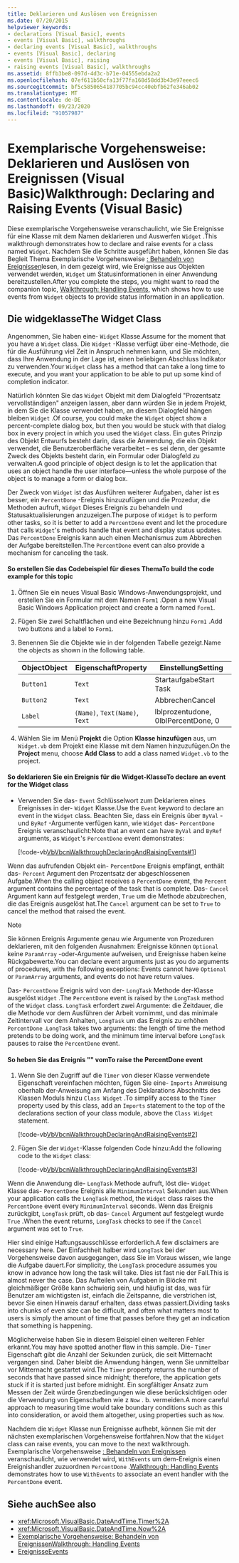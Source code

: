 ```yaml
---
title: Deklarieren und Auslösen von Ereignissen
ms.date: 07/20/2015
helpviewer_keywords:
- declarations [Visual Basic], events
- events [Visual Basic], walkthroughs
- declaring events [Visual Basic], walkthroughs
- events [Visual Basic], declaring
- events [Visual Basic], raising
- raising events [Visual Basic], walkthroughs
ms.assetid: 8ffb3be8-097d-4d3c-b71e-04555ebda2a2
ms.openlocfilehash: 07ef611b50cfa13f77fa168d58dd3b43e97eeec6
ms.sourcegitcommit: bf5c5850654187705bc94cc40ebfb62fe346ab02
ms.translationtype: MT
ms.contentlocale: de-DE
ms.lasthandoff: 09/23/2020
ms.locfileid: "91057987"
---
```

# <a name="walkthrough-declaring-and-raising-events-visual-basic"></a><span data-ttu-id="b6504-102">Exemplarische Vorgehensweise: Deklarieren und Auslösen von Ereignissen (Visual Basic)</span><span class="sxs-lookup"><span data-stu-id="b6504-102">Walkthrough: Declaring and Raising Events (Visual Basic)</span></span>

<span data-ttu-id="b6504-103">Diese exemplarische Vorgehensweise veranschaulicht, wie Sie Ereignisse für eine Klasse mit dem Namen deklarieren und Auswerfen `Widget` .</span><span class="sxs-lookup"><span data-stu-id="b6504-103">This walkthrough demonstrates how to declare and raise events for a class named `Widget`.</span></span> <span data-ttu-id="b6504-104">Nachdem Sie die Schritte ausgeführt haben, können Sie das Begleit Thema Exemplarische Vorgehensweise [: Behandeln von Ereignissen](walkthrough-handling-events.md)lesen, in dem gezeigt wird, wie Ereignisse aus Objekten verwendet werden, `Widget` um Statusinformationen in einer Anwendung bereitzustellen.</span><span class="sxs-lookup"><span data-stu-id="b6504-104">After you complete the steps, you might want to read the companion topic, [Walkthrough: Handling Events](walkthrough-handling-events.md), which shows how to use events from `Widget` objects to provide status information in an application.</span></span>  
  
## <a name="the-widget-class"></a><span data-ttu-id="b6504-105">Die widgeklasse</span><span class="sxs-lookup"><span data-stu-id="b6504-105">The Widget Class</span></span>  

 <span data-ttu-id="b6504-106">Angenommen, Sie haben eine- `Widget` Klasse.</span><span class="sxs-lookup"><span data-stu-id="b6504-106">Assume for the moment that you have a `Widget` class.</span></span> <span data-ttu-id="b6504-107">Die `Widget` -Klasse verfügt über eine-Methode, die für die Ausführung viel Zeit in Anspruch nehmen kann, und Sie möchten, dass Ihre Anwendung in der Lage ist, einen beliebigen Abschluss Indikator zu verwenden.</span><span class="sxs-lookup"><span data-stu-id="b6504-107">Your `Widget` class has a method that can take a long time to execute, and you want your application to be able to put up some kind of completion indicator.</span></span>  
  
 <span data-ttu-id="b6504-108">Natürlich könnten Sie das `Widget` Objekt mit dem Dialogfeld "Prozentsatz vervollständigen" anzeigen lassen, aber dann würden Sie in jedem Projekt, in dem Sie die Klasse verwendet haben, an diesem Dialogfeld hängen bleiben `Widget` .</span><span class="sxs-lookup"><span data-stu-id="b6504-108">Of course, you could make the `Widget` object show a percent-complete dialog box, but then you would be stuck with that dialog box in every project in which you used the `Widget` class.</span></span> <span data-ttu-id="b6504-109">Ein gutes Prinzip des Objekt Entwurfs besteht darin, dass die Anwendung, die ein Objekt verwendet, die Benutzeroberfläche verarbeitet – es sei denn, der gesamte Zweck des Objekts besteht darin, ein Formular oder Dialogfeld zu verwalten.</span><span class="sxs-lookup"><span data-stu-id="b6504-109">A good principle of object design is to let the application that uses an object handle the user interface—unless the whole purpose of the object is to manage a form or dialog box.</span></span>  
  
 <span data-ttu-id="b6504-110">Der Zweck von `Widget` ist das Ausführen weiterer Aufgaben, daher ist es besser, ein `PercentDone` -Ereignis hinzuzufügen und die Prozedur, die Methoden aufruft, `Widget` Dieses Ereignis zu behandeln und Statusaktualisierungen anzuzeigen.</span><span class="sxs-lookup"><span data-stu-id="b6504-110">The purpose of `Widget` is to perform other tasks, so it is better to add a `PercentDone` event and let the procedure that calls `Widget`'s methods handle that event and display status updates.</span></span> <span data-ttu-id="b6504-111">Das `PercentDone` Ereignis kann auch einen Mechanismus zum Abbrechen der Aufgabe bereitstellen.</span><span class="sxs-lookup"><span data-stu-id="b6504-111">The `PercentDone` event can also provide a mechanism for canceling the task.</span></span>  
  
#### <a name="to-build-the-code-example-for-this-topic"></a><span data-ttu-id="b6504-112">So erstellen Sie das Codebeispiel für dieses Thema</span><span class="sxs-lookup"><span data-stu-id="b6504-112">To build the code example for this topic</span></span>  
  
1. <span data-ttu-id="b6504-113">Öffnen Sie ein neues Visual Basic Windows-Anwendungsprojekt, und erstellen Sie ein Formular mit dem Namen `Form1` .</span><span class="sxs-lookup"><span data-stu-id="b6504-113">Open a new Visual Basic Windows Application project and create a form named `Form1`.</span></span>  
  
2. <span data-ttu-id="b6504-114">Fügen Sie zwei Schaltflächen und eine Bezeichnung hinzu `Form1` .</span><span class="sxs-lookup"><span data-stu-id="b6504-114">Add two buttons and a label to `Form1`.</span></span>  
  
3. <span data-ttu-id="b6504-115">Benennen Sie die Objekte wie in der folgenden Tabelle gezeigt.</span><span class="sxs-lookup"><span data-stu-id="b6504-115">Name the objects as shown in the following table.</span></span>  
  
    |<span data-ttu-id="b6504-116">Object</span><span class="sxs-lookup"><span data-stu-id="b6504-116">Object</span></span>|<span data-ttu-id="b6504-117">Eigenschaft</span><span class="sxs-lookup"><span data-stu-id="b6504-117">Property</span></span>|<span data-ttu-id="b6504-118">Einstellung</span><span class="sxs-lookup"><span data-stu-id="b6504-118">Setting</span></span>|  
    |------------|--------------|-------------|  
    |`Button1`|`Text`|<span data-ttu-id="b6504-119">Startaufgabe</span><span class="sxs-lookup"><span data-stu-id="b6504-119">Start Task</span></span>|  
    |`Button2`|`Text`|<span data-ttu-id="b6504-120">Abbrechen</span><span class="sxs-lookup"><span data-stu-id="b6504-120">Cancel</span></span>|  
    |`Label`|<span data-ttu-id="b6504-121">`(Name)`, `Text`</span><span class="sxs-lookup"><span data-stu-id="b6504-121">`(Name)`, `Text`</span></span>|<span data-ttu-id="b6504-122">lblprozentudone, 0</span><span class="sxs-lookup"><span data-stu-id="b6504-122">lblPercentDone, 0</span></span>|  
  
4. <span data-ttu-id="b6504-123">Wählen Sie im Menü **Projekt** die Option **Klasse hinzufügen** aus, um `Widget.vb` dem Projekt eine Klasse mit dem Namen hinzuzufügen.</span><span class="sxs-lookup"><span data-stu-id="b6504-123">On the **Project** menu, choose **Add Class** to add a class named `Widget.vb` to the project.</span></span>  
  
#### <a name="to-declare-an-event-for-the-widget-class"></a><span data-ttu-id="b6504-124">So deklarieren Sie ein Ereignis für die Widget-Klasse</span><span class="sxs-lookup"><span data-stu-id="b6504-124">To declare an event for the Widget class</span></span>  
  
- <span data-ttu-id="b6504-125">Verwenden Sie das- `Event` Schlüsselwort zum Deklarieren eines Ereignisses in der- `Widget` Klasse.</span><span class="sxs-lookup"><span data-stu-id="b6504-125">Use the `Event` keyword to declare an event in the `Widget` class.</span></span> <span data-ttu-id="b6504-126">Beachten Sie, dass ein Ereignis über `ByVal` -und `ByRef` -Argumente verfügen kann, wie `Widget` das- `PercentDone` Ereignis veranschaulicht:</span><span class="sxs-lookup"><span data-stu-id="b6504-126">Note that an event can have `ByVal` and `ByRef` arguments, as `Widget`'s `PercentDone` event demonstrates:</span></span>  
  
     [!code-vb[VbVbcnWalkthroughDeclaringAndRaisingEvents#1](~/samples/snippets/visualbasic/VS_Snippets_VBCSharp/VbVbcnWalkthroughDeclaringAndRaisingEvents/VB/Widget.vb#1)]  
  
 <span data-ttu-id="b6504-127">Wenn das aufrufenden Objekt ein- `PercentDone` Ereignis empfängt, enthält das- `Percent` Argument den Prozentsatz der abgeschlossenen Aufgabe.</span><span class="sxs-lookup"><span data-stu-id="b6504-127">When the calling object receives a `PercentDone` event, the `Percent` argument contains the percentage of the task that is complete.</span></span> <span data-ttu-id="b6504-128">Das- `Cancel` Argument kann auf festgelegt werden, `True` um die Methode abzubrechen, die das Ereignis ausgelöst hat.</span><span class="sxs-lookup"><span data-stu-id="b6504-128">The `Cancel` argument can be set to `True` to cancel the method that raised the event.</span></span>  
  
> [!NOTE]
> <span data-ttu-id="b6504-129">Sie können Ereignis Argumente genau wie Argumente von Prozeduren deklarieren, mit den folgenden Ausnahmen: Ereignisse können `Optional` keine `ParamArray` -oder-Argumente aufweisen, und Ereignisse haben keine Rückgabewerte.</span><span class="sxs-lookup"><span data-stu-id="b6504-129">You can declare event arguments just as you do arguments of procedures, with the following exceptions: Events cannot have `Optional` or `ParamArray` arguments, and events do not have return values.</span></span>  
  
 <span data-ttu-id="b6504-130">Das- `PercentDone` Ereignis wird von der- `LongTask` Methode der-Klasse ausgelöst `Widget` .</span><span class="sxs-lookup"><span data-stu-id="b6504-130">The `PercentDone` event is raised by the `LongTask` method of the `Widget` class.</span></span> <span data-ttu-id="b6504-131">`LongTask` erfordert zwei Argumente: die Zeitdauer, die die Methode vor dem Ausführen der Arbeit vornimmt, und das minimale Zeitintervall vor dem Anhalten, `LongTask` um das Ereignis zu erhöhen `PercentDone` .</span><span class="sxs-lookup"><span data-stu-id="b6504-131">`LongTask` takes two arguments: the length of time the method pretends to be doing work, and the minimum time interval before `LongTask` pauses to raise the `PercentDone` event.</span></span>  
  
#### <a name="to-raise-the-percentdone-event"></a><span data-ttu-id="b6504-132">So heben Sie das Ereignis "" vom</span><span class="sxs-lookup"><span data-stu-id="b6504-132">To raise the PercentDone event</span></span>  
  
1. <span data-ttu-id="b6504-133">Wenn Sie den Zugriff auf die `Timer` von dieser Klasse verwendete Eigenschaft vereinfachen möchten, fügen Sie eine- `Imports` Anweisung oberhalb der-Anweisung am Anfang des Deklarations Abschnitts des Klassen Moduls hinzu `Class Widget` .</span><span class="sxs-lookup"><span data-stu-id="b6504-133">To simplify access to the `Timer` property used by this class, add an `Imports` statement to the top of the declarations section of your class module, above the `Class Widget` statement.</span></span>  
  
     [!code-vb[VbVbcnWalkthroughDeclaringAndRaisingEvents#2](~/samples/snippets/visualbasic/VS_Snippets_VBCSharp/VbVbcnWalkthroughDeclaringAndRaisingEvents/VB/Widget.vb#2)]  
  
2. <span data-ttu-id="b6504-134">Fügen Sie der `Widget`-Klasse folgenden Code hinzu:</span><span class="sxs-lookup"><span data-stu-id="b6504-134">Add the following code to the `Widget` class:</span></span>  
  
     [!code-vb[VbVbcnWalkthroughDeclaringAndRaisingEvents#3](~/samples/snippets/visualbasic/VS_Snippets_VBCSharp/VbVbcnWalkthroughDeclaringAndRaisingEvents/VB/Widget.vb#3)]  
  
 <span data-ttu-id="b6504-135">Wenn die Anwendung die- `LongTask` Methode aufruft, löst die- `Widget` Klasse das- `PercentDone` Ereignis alle `MinimumInterval` Sekunden aus.</span><span class="sxs-lookup"><span data-stu-id="b6504-135">When your application calls the `LongTask` method, the `Widget` class raises the `PercentDone` event every `MinimumInterval` seconds.</span></span> <span data-ttu-id="b6504-136">Wenn das Ereignis zurückgibt, `LongTask` prüft, ob das- `Cancel` Argument auf festgelegt wurde `True` .</span><span class="sxs-lookup"><span data-stu-id="b6504-136">When the event returns, `LongTask` checks to see if the `Cancel` argument was set to `True`.</span></span>  
  
 <span data-ttu-id="b6504-137">Hier sind einige Haftungsausschlüsse erforderlich.</span><span class="sxs-lookup"><span data-stu-id="b6504-137">A few disclaimers are necessary here.</span></span> <span data-ttu-id="b6504-138">Der Einfachheit halber wird `LongTask` bei der Vorgehensweise davon ausgegangen, dass Sie im Voraus wissen, wie lange die Aufgabe dauert.</span><span class="sxs-lookup"><span data-stu-id="b6504-138">For simplicity, the `LongTask` procedure assumes you know in advance how long the task will take.</span></span> <span data-ttu-id="b6504-139">Dies ist fast nie der Fall.</span><span class="sxs-lookup"><span data-stu-id="b6504-139">This is almost never the case.</span></span> <span data-ttu-id="b6504-140">Das Aufteilen von Aufgaben in Blöcke mit gleichmäßiger Größe kann schwierig sein, und häufig ist das, was für Benutzer am wichtigsten ist, einfach die Zeitspanne, die verstrichen ist, bevor Sie einen Hinweis darauf erhalten, dass etwas passiert.</span><span class="sxs-lookup"><span data-stu-id="b6504-140">Dividing tasks into chunks of even size can be difficult, and often what matters most to users is simply the amount of time that passes before they get an indication that something is happening.</span></span>  
  
 <span data-ttu-id="b6504-141">Möglicherweise haben Sie in diesem Beispiel einen weiteren Fehler erkannt.</span><span class="sxs-lookup"><span data-stu-id="b6504-141">You may have spotted another flaw in this sample.</span></span> <span data-ttu-id="b6504-142">Die- `Timer` Eigenschaft gibt die Anzahl der Sekunden zurück, die seit Mitternacht vergangen sind. Daher bleibt die Anwendung hängen, wenn Sie unmittelbar vor Mitternacht gestartet wird.</span><span class="sxs-lookup"><span data-stu-id="b6504-142">The `Timer` property returns the number of seconds that have passed since midnight; therefore, the application gets stuck if it is started just before midnight.</span></span> <span data-ttu-id="b6504-143">Ein sorgfältiger Ansatz zum Messen der Zeit würde Grenzbedingungen wie diese berücksichtigen oder die Verwendung von Eigenschaften wie z `Now` . b. vermeiden.</span><span class="sxs-lookup"><span data-stu-id="b6504-143">A more careful approach to measuring time would take boundary conditions such as this into consideration, or avoid them altogether, using properties such as `Now`.</span></span>  
  
 <span data-ttu-id="b6504-144">Nachdem die `Widget` Klasse nun Ereignisse aufhebt, können Sie mit der nächsten exemplarischen Vorgehensweise fortfahren.</span><span class="sxs-lookup"><span data-stu-id="b6504-144">Now that the `Widget` class can raise events, you can move to the next walkthrough.</span></span> <span data-ttu-id="b6504-145">Exemplarische Vorgehensweise [: Behandeln von Ereignissen](walkthrough-handling-events.md) veranschaulicht, wie verwendet wird, `WithEvents` um dem-Ereignis einen Ereignishandler zuzuordnen `PercentDone` .</span><span class="sxs-lookup"><span data-stu-id="b6504-145">[Walkthrough: Handling Events](walkthrough-handling-events.md) demonstrates how to use `WithEvents` to associate an event handler with the `PercentDone` event.</span></span>  
  
## <a name="see-also"></a><span data-ttu-id="b6504-146">Siehe auch</span><span class="sxs-lookup"><span data-stu-id="b6504-146">See also</span></span>

- <xref:Microsoft.VisualBasic.DateAndTime.Timer%2A>
- <xref:Microsoft.VisualBasic.DateAndTime.Now%2A>
- [<span data-ttu-id="b6504-147">Exemplarische Vorgehensweise: Behandeln von Ereignissen</span><span class="sxs-lookup"><span data-stu-id="b6504-147">Walkthrough: Handling Events</span></span>](walkthrough-handling-events.md)
- [<span data-ttu-id="b6504-148">Ereignisse</span><span class="sxs-lookup"><span data-stu-id="b6504-148">Events</span></span>](index.md)

